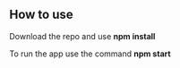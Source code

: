 ## How to use

Download the repo and use **npm install**

To run the app use the command **npm start**
